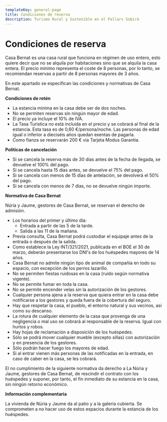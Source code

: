 ```yaml
---
templateKey: general-page
title: Condiciones de reserva
description: Turismo Rural y Sostenible en el Pallars Sobirà
---
```

# Condiciones de reserva

Casa Bernat es una casa rural que funciona en régimen de uso entero, esto quiere decir que no se alquila por habitaciones sino que se alquila la casa entera. El precio mínimo representa el coste de 8 personas, por lo tanto, se recomiendan reservas a partir de 8 personas mayores de 3 años.

En este apartado se especifican las condiciones y normativas de Casa Bernat.

**Condiciones de retén**

* La estancia mínima en la casa debe ser de dos noches.
* No se permiten reservas sin ningún mayor de edad.
* El precio ya incluye el 10% de IVA.
* La Tasa Turística no está incluida en el precio y se cobrará al final de la estancia. Esta tasa es de 0,60 €/persona/noche. Las personas de edad igual o inferior a dieciséis años quedan exentas de pagarla.
* Como fianza se reservarán 200 € vía Tarjeta Modus Garantía.

**Políticas de cancelación**

* Si se cancela la reserva más de 30 días antes de la fecha de llegada, se devuelve el 100% del pago.
* Si se cancela hasta 15 días antes, se devuelve el 75% del pago.
* Si se cancela con menos de 15 días de antelación, se devolverá el 50% del pago.
* Si se cancela con menos de 7 días, no se devuelve ningún importe.

**Normativa de Casa Bernat**

Núria y Jaume, gestores de Casa Bernat, se reservan el derecho de admisión.

* Los horarios del primer y último día: 
  * Entrada a partir de las 5 de la tarde. 
  * Salida a las 11 de la mañana.  
* Previa consulta, Casa Bernat podrá custodiar el equipaje antes de la entrada o después de la salida.
* Como establece la Ley INT/321/2021, publicada en el BOE el 30 de marzo, deberán presentarse los DNI's de los huéspedes mayores de 14 años.
* Casa Bernat no admite ningún tipo de animal de compañía en todo su espacio, con excepción de los perros lazarillo.
* No se permiten fiestas ruidosas en la casa (ruido según normativa vigente).
* No se permite fumar en toda la casa.
* No se permite encender velas sin la autorización de los gestores.
* Cualquier persona ajena a la reserva que quiera entrar en la casa debe notificarse a los gestores y queda fuera de la cobertura del seguro.
* Hay que respetar la casa, el pueblo, el entorno natural y sus vecinos, así como su descanso.
* La rotura de cualquier elemento de la casa que provenga de una negligencia o mal uso se cobrará al responsable de la reserva. Igual con hurtos y robos.
* Hay hojas de reclamación a disposición de los huéspedes.
* Sólo se podrá mover cualquier mueble (excepto sillas) con autorización y en presencia de los gestores.  
* Sólo podrán hacer fuego los mayores de edad.
* Si al entrar vienen más personas de las notificadas en la entrada, en caso de caber en la casa, se les cobrará.

El no cumplimiento de la siguiente normativa da derecho a La Núria y Jaume, gestores de Casa Bernat, de rescindir el contrato con los huéspedes y suponer, por tanto, el fin inmediato de su estancia en la casa, sin ningún retorno económico.

**Información complementaria**

La vivienda de Núria y Jaume da al patio y a la galería cubierta. Se comprometen a no hacer uso de estos espacios durante la estancia de los huéspedes.